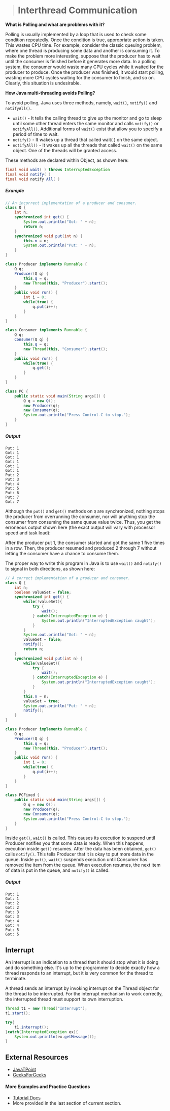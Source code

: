># Interthread Communication

__What is Polling and what are problems with it?__

Polling is usually implemented by a loop that is used to check some condition repeatedly. Once the condition is true, appropriate action is taken. This wastes CPU time. For example, consider the classic queuing problem, where one thread is producing some data and another is consuming it. To make the problem more interesting, suppose that the producer has to wait until the consumer is finished before it generates more data. In a polling system, the consumer would waste many CPU cycles while it waited for the producer to produce. Once the producer was finished, it would start polling, wasting more CPU cycles waiting for the consumer to finish, and so on. Clearly, this situation is undesirable.

__How Java multi-threading avoids Polling?__

To avoid polling, Java uses three methods, namely, `wait()`, `notify()` and `notifyAll()`.

* `wait()` - It tells the calling thread to give up the monitor and go to sleep until some other thread enters the same monitor and calls `notify()` or `notifyAll()`. Additional forms of `wait()` exist that allow you to specify a period of time to wait.
* `notify()` - It wakes up a thread that called wait( ) on the same object.
* `notifyAll()` - It wakes up all the threads that called `wait()` on the same object. One of the threads will be granted access.

These methods are declared within Object, as shown here:
```java
final void wait( ) throws InterruptedException
final void notify( )
final void notify All( )
```

##### Example

```java
// An incorrect implementation of a producer and consumer.
class Q {
    int n;
    synchronized int get() {
        System.out.println("Got: " + n);
        return n;
    }
    synchronized void put(int n) {
        this.n = n;
        System.out.println("Put: " + n);
    }
}
```

```java
class Producer implements Runnable {
    Q q;
    Producer(Q q) {
        this.q = q;
        new Thread(this, "Producer").start();
    }
    public void run() {
        int i = 0;
        while(true) {
            q.put(i++);
        }
    }
}
```

```java
class Consumer implements Runnable {
    Q q;
    Consumer(Q q) {
        this.q = q;
        new Thread(this, "Consumer").start();
    }
    public void run() {
        while(true) {
            q.get();
        }
    }
}
```

```java
class PC {
    public static void main(String args[]) {
        Q q = new Q();
        new Producer(q);
        new Consumer(q);
        System.out.println("Press Control-C to stop.");
    }
}
```

##### Output

    Put: 1
    Got: 1
    Got: 1
    Got: 1
    Got: 1
    Got: 1
    Put: 2
    Put: 3
    Put: 4
    Put: 5
    Put: 6
    Put: 7
    Got: 7

Although the `put()` and `get()` methods on `Q` are synchronized, nothing stops the producer from overrunning the consumer, nor will anything stop the consumer from consuming the same queue value twice. Thus, you get the erroneous output shown here (the exact output will vary with processor speed and task load):

After the producer put 1, the consumer started and got the same 1 five times in a row. Then, the producer resumed and produced 2 through 7 without letting the consumer have a chance to consume them.

The proper way to write this program in Java is to use `wait()` and `notify()` to signal in both directions, as shown here:

```java
// A correct implementation of a producer and consumer.
class Q {
    int n;
    boolean valueSet = false;
    synchronized int get() {
        while(!valueSet){
            try {
                wait();
            } catch(InterruptedException e) {
                System.out.println("InterruptedException caught");
            }
        }
        System.out.println("Got: " + n);
        valueSet = false;
        notify();
        return n;
    }
    synchronized void put(int n) {
        while(valueSet){
            try {
                wait();
            } catch(InterruptedException e) {
                System.out.println("InterruptedException caught");
            }
        }
        this.n = n;
        valueSet = true;
        System.out.println("Put: " + n);
        notify();
    }
}
```

```java
class Producer implements Runnable {
    Q q;
    Producer(Q q) {
        this.q = q;
        new Thread(this, "Producer").start();
    }
    public void run() {
        int i = 0;
        while(true) {
            q.put(i++);
        }
    }
}
```

```java
class PCFixed {
    public static void main(String args[]) {
        Q q = new Q();
        new Producer(q);
        new Consumer(q);
        System.out.println("Press Control-C to stop.");
    }
}
```

Inside `get()`, `wait()` is called. This causes its execution to suspend until Producer notifies you that some data is ready. When this happens, execution inside `get()` resumes. After the data has been obtained, `get()` calls `notify()`. This tells Producer that it is okay to put more data in the queue. Inside `put()`, `wait()` suspends execution until Consumer has removed the item from the queue. When execution resumes, the next item of data is put in the queue, and `notify()` is called.

##### Output

    Put: 1
    Got: 1
    Put: 2
    Got: 2
    Put: 3
    Got: 3
    Put: 4
    Got: 4
    Put: 5
    Got: 5


## Interrupt

An interrupt is an indication to a thread that it should stop what it is doing and do something else. It's up to the programmer to decide exactly how a thread responds to an interrupt, but it is very common for the thread to terminate.

A thread sends an interrupt by invoking interrupt on the Thread object for the thread to be interrupted. For the interrupt mechanism to work correctly, the interrupted thread must support its own interruption.

```java
Thread t1 = new Thread("Interrupt");
t1.start();

try{
    t1.interrupt();
}catch(InterruptedException ex){
    System.out.println(ex.getMessage());
}
```


## External Resources

* [JavaTPoint](https://www.javatpoint.com/inter-thread-communication-example)
* [GeeksForGeeks](https://www.geeksforgeeks.org/inter-thread-communication-java/)
  
#### More Examples and Practice Questions

* [Tutorial Docs](https://www.tutorialdocs.com/article/java-inter-thread-communication.html)
* More provided in the last section of current section.